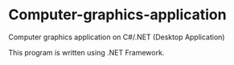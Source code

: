 # Computer-graphics-application
Computer graphics application on C#/.NET (Desktop Application)

This program is written using .NET Framework.
